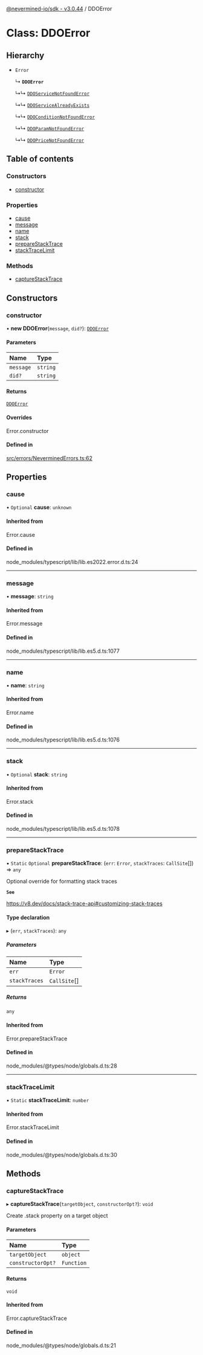 [@nevermined-io/sdk - v3.0.44](../code-reference.md) / DDOError

# Class: DDOError

## Hierarchy

- `Error`

  ↳ **`DDOError`**

  ↳↳ [`DDOServiceNotFoundError`](DDOServiceNotFoundError.md)

  ↳↳ [`DDOServiceAlreadyExists`](DDOServiceAlreadyExists.md)

  ↳↳ [`DDOConditionNotFoundError`](DDOConditionNotFoundError.md)

  ↳↳ [`DDOParamNotFoundError`](DDOParamNotFoundError.md)

  ↳↳ [`DDOPriceNotFoundError`](DDOPriceNotFoundError.md)

## Table of contents

### Constructors

- [constructor](DDOError.md#constructor)

### Properties

- [cause](DDOError.md#cause)
- [message](DDOError.md#message)
- [name](DDOError.md#name)
- [stack](DDOError.md#stack)
- [prepareStackTrace](DDOError.md#preparestacktrace)
- [stackTraceLimit](DDOError.md#stacktracelimit)

### Methods

- [captureStackTrace](DDOError.md#capturestacktrace)

## Constructors

### constructor

• **new DDOError**(`message`, `did?`): [`DDOError`](DDOError.md)

#### Parameters

| Name      | Type     |
| :-------- | :------- |
| `message` | `string` |
| `did?`    | `string` |

#### Returns

[`DDOError`](DDOError.md)

#### Overrides

Error.constructor

#### Defined in

[src/errors/NeverminedErrors.ts:62](https://github.com/nevermined-io/sdk-js/blob/73bbd7adf913370f1a2da0a0873209115a3fbd62/src/errors/NeverminedErrors.ts#L62)

## Properties

### cause

• `Optional` **cause**: `unknown`

#### Inherited from

Error.cause

#### Defined in

node_modules/typescript/lib/lib.es2022.error.d.ts:24

---

### message

• **message**: `string`

#### Inherited from

Error.message

#### Defined in

node_modules/typescript/lib/lib.es5.d.ts:1077

---

### name

• **name**: `string`

#### Inherited from

Error.name

#### Defined in

node_modules/typescript/lib/lib.es5.d.ts:1076

---

### stack

• `Optional` **stack**: `string`

#### Inherited from

Error.stack

#### Defined in

node_modules/typescript/lib/lib.es5.d.ts:1078

---

### prepareStackTrace

▪ `Static` `Optional` **prepareStackTrace**: (`err`: `Error`, `stackTraces`: `CallSite`[]) => `any`

Optional override for formatting stack traces

**`See`**

https://v8.dev/docs/stack-trace-api#customizing-stack-traces

#### Type declaration

▸ (`err`, `stackTraces`): `any`

##### Parameters

| Name          | Type         |
| :------------ | :----------- |
| `err`         | `Error`      |
| `stackTraces` | `CallSite`[] |

##### Returns

`any`

#### Inherited from

Error.prepareStackTrace

#### Defined in

node_modules/@types/node/globals.d.ts:28

---

### stackTraceLimit

▪ `Static` **stackTraceLimit**: `number`

#### Inherited from

Error.stackTraceLimit

#### Defined in

node_modules/@types/node/globals.d.ts:30

## Methods

### captureStackTrace

▸ **captureStackTrace**(`targetObject`, `constructorOpt?`): `void`

Create .stack property on a target object

#### Parameters

| Name              | Type       |
| :---------------- | :--------- |
| `targetObject`    | `object`   |
| `constructorOpt?` | `Function` |

#### Returns

`void`

#### Inherited from

Error.captureStackTrace

#### Defined in

node_modules/@types/node/globals.d.ts:21
